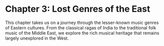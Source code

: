 # Chapter 3: Lost Genres of the East

This chapter takes us on a journey through the lesser-known music genres of Eastern cultures. From the classical ragas of India to the traditional folk music of the Middle East, we explore the rich musical heritage that remains largely unexplored in the West.
